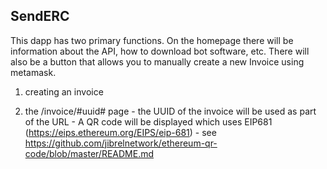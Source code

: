 

## SendERC


  This dapp has two primary functions.  On the homepage there will be information about the API, how to download bot software, etc.  There will also be a button that allows you to manually create a new Invoice using metamask.  

  1) creating an invoice



  2) the /invoice/#uuid# page
    - the UUID of the invoice will be used as part of the URL
    - A QR code will be displayed which uses EIP681 (https://eips.ethereum.org/EIPS/eip-681)
    - see https://github.com/jibrelnetwork/ethereum-qr-code/blob/master/README.md
